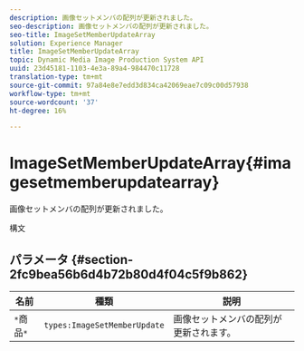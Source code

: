 ```yaml
---
description: 画像セットメンバの配列が更新されました。
seo-description: 画像セットメンバの配列が更新されました。
seo-title: ImageSetMemberUpdateArray
solution: Experience Manager
title: ImageSetMemberUpdateArray
topic: Dynamic Media Image Production System API
uuid: 23d45181-1103-4e3a-89a4-984470c11728
translation-type: tm+mt
source-git-commit: 97a84e8e7edd3d834ca42069eae7c09c00d57938
workflow-type: tm+mt
source-wordcount: '37'
ht-degree: 16%

---
```



# ImageSetMemberUpdateArray{#imagesetmemberupdatearray}

画像セットメンバの配列が更新されました。

構文

## パラメータ {#section-2fc9bea56b6d4b72b80d4f04c5f9b862}

| 名前 | 種類 | 説明 |
|---|---|---|
| `*`商品`*` | `types:ImageSetMemberUpdate` | 画像セットメンバの配列が更新されます。 |

